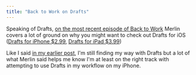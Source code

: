 ```yaml
---
title: "Back to Work on Drafts"
---
```

<p>Speaking of Drafts, <a href="http://5by5.tv/b2w/113">on the most recent episode of Back to Work</a> Merlin covers a lot of ground on why you might want to check out Drafts for iOS (<a href="http://target.georiot.com/Proxy.ashx?tsid=528&GR_URL=https%253A%252F%252Fitunes.apple.com%252Fus%252Fapp%252Fdrafts%252Fid502385074%253Fmt%253D8%2526uo%253D4%2526partnerId%253D30" target="itunes_store">Drafts for iPhone $2.99</a>, <a href="http://target.georiot.com/Proxy.ashx?tsid=528&GR_URL=https%253A%252F%252Fitunes.apple.com%252Fus%252Fapp%252Fdrafts-for-ipad%252Fid542797283%253Fmt%253D8%2526uo%253D4%2526partnerId%253D30" target="itunes_store">Drafts for iPad $3.99</a>)</p>
<p>Like I said <a href="https://chrisenns.com/2013/04/drafts-for-iphone/">in my earlier post</a>, I'm still finding my way with Drafts but a lot of what Merlin said helps me know I'm at least on the right track with attempting to use Drafts in my workflow on my iPhone.</p>
